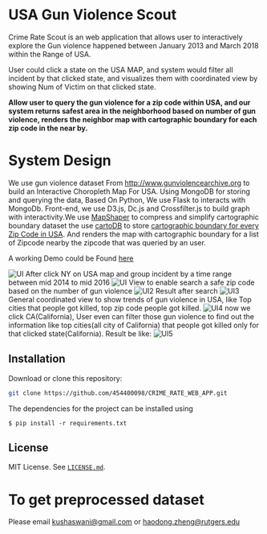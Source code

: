 ﻿# USA Gun Violence Scout

Crime Rate Scout is an web application that allows user to interactively explore the Gun violence happened between January 2013 and March 2018 within the Range of USA.

User could click a state on the  USA MAP, and system would filter all incident by that clicked state, and visualizes them with coordinated view by showing Num of Victim on that clicked state.

**Allow user to query the gun violence for a zip code within USA, and our system returns safest area in the neighborhood based on number of gun violence, renders the neighbor map with cartographic boundary for each zip code in the near by.**


# System Design

We use gun violence dataset From http://www.gunviolencearchive.org to build an Interactive  Choropleth Map For USA. Using MongoDB for storing and querying the data, Based On Python, We use Flask to interacts with MongoDb. Front-end, we use D3.js, Dc.js and Crossfilter.js to build graph with interactivity.We use [MapShaper](https://github.com/mbloch/mapshaper)  to compress and simplify cartographic boundary dataset the use [cartoDB](https://carto.com)
 to store [cartographic boundary for every Zip Code in USA](https://www2.census.gov/geo/tiger/TIGER2014/ZCTA5/).  And renders the map with cartographic boundary for a list of Zipcode nearby the zipcode that was queried by an user.

A working Demo could be Found [here](https://drive.google.com/file/d/1XFdgPlJ_HcQCIy3Xssixiafc_1f2NDZZ/view)



![UI](Home.png)
After click NY on USA map and group incident by a time range between mid 2014 to mid 2016
![UI](filter.png)
View to enable search a safe zip code based on the number of gun violence
![UI2](searchzipcode.png)
Result after search
![UI3](search.png)
General coordinated view to show trends of gun violence in USA, like Top cities that people got killed, top zip code people got killed.
![UI4](trends.png)
now we click CA(California), User even can filter those gun violence to find out the information like top cities(all city of California) that people got killed only for that clicked state(California). Result be like:
![UI5](trends2.png)
## Installation

Download or clone this repository:

```bash
git clone https://github.com/454400098/CRIME_RATE_WEB_APP.git
```
The dependencies for the project can be installed using

```
$ pip install -r requirements.txt
```


## License

MIT License. See [`LICENSE.md`](LICENSE.md).




# To get preprocessed dataset

Please email kushaswani@gmail.com or haodong.zheng@rutgers.edu

